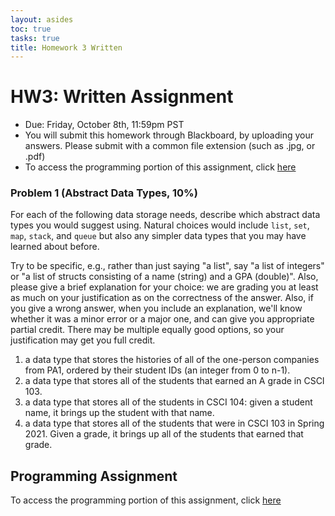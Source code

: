 ```yaml
---
layout: asides
toc: true
tasks: true
title: Homework 3 Written
---
```


# HW3: Written Assignment

+ Due: Friday, October 8th, 11:59pm PST
+ You will submit this homework through Blackboard, by uploading your answers.  Please submit with a common file extension (such as .jpg, or .pdf)
+ To access the programming portion of this assignment, click [here](./programming/)

### Problem 1 (Abstract Data Types, 10%)

For each of the following data storage needs, describe which abstract data types you would suggest using. Natural choices would include `list`, `set`, `map`, `stack`, and `queue` but also any simpler data types that you may have learned about before. 

Try to be specific, e.g., rather than just saying "a list", say "a list of integers" or "a list of structs consisting of a name (string) and a GPA (double)". Also, please give a brief explanation for your choice: we are grading you at least as much on your justification as on the correctness of the answer.  Also, if you give a wrong answer, when you include an explanation, we'll know whether it was a minor error or a major one, and can give you appropriate partial credit.  There may be multiple equally good options, so your justification may get you full credit.

1. a data type that stores the histories of all of the one-person companies from PA1, ordered by their student IDs (an integer from 0 to n-1).
2. a data type that stores all of the students that earned an A grade in CSCI 103.
3. a data type that stores all of the students in CSCI 104: given a student name, it brings up the student with that name.
4. a data type that stores all of the students that were in CSCI 103 in Spring 2021. Given a grade, it brings up all of the students that earned that grade.

## Programming Assignment

To access the programming portion of this assignment, click [here](./programming/)

